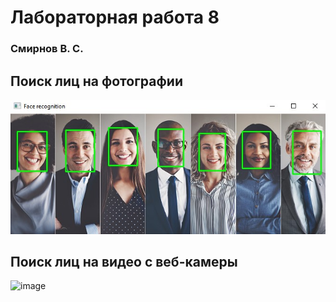 # Лабораторная работа 8
### Смирнов В. С.

## Поиск лиц на фотографии
![image](./FindFacesPhoto.jpg)

## Поиск лиц на видео с веб-камеры
![image](./findFacesVideo.gif)
